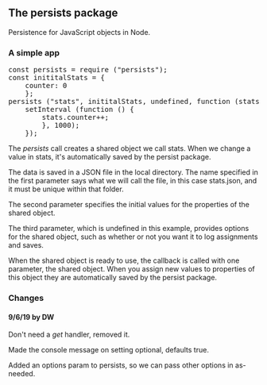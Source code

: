 ## The persists package 

Persistence for JavaScript objects in Node.

### A simple app

<pre>const persists = require ("persists");
const inititalStats = {
	counter: 0
	};
persists ("stats", inititalStats, undefined, function (stats) {
	setInterval (function () {
		stats.counter++;
		}, 1000);
	});
</pre>

The <i>persists</i> call creates a shared object we call stats. When we change a value in stats, it's automatically saved by the persist package.

The data is saved in a JSON file in the local directory. The name specified in the first parameter says what we will call the file, in this case stats.json, and it must be unique within that folder.

The second parameter specifies the initial values for the properties of the shared object.

The third parameter, which is undefined in this example, provides options for the shared object, such as whether or not you want it to log assignments and saves.

When the shared object is ready to use, the callback is called with one parameter, the shared object. When you assign new values to properties of this object they are automatically saved by the persist package.

### Changes

#### 9/6/19 by DW

Don't need a <i>get</i> handler, removed it.

Made the console message on setting optional, defaults true.

Added an options param to persists, so we can pass other options in as-needed.
